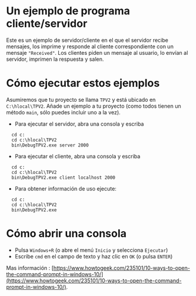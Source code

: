 # Un ejemplo de programa cliente/servidor

Este es un ejemplo de servidor/cliente en el que el servidor recibe mensajes, los imprime y responde al cliente correspondiente con un mensaje `"Received"`. Los clientes piden un mensaje al usuario, lo envían al servidor, imprimen la respuesta y salen.


# Cómo ejecutar estos ejemplos

Asumiremos que tu proyecto se llama `TPV2` y está ubicado en `C:\hlocal\TPV2`. Añade un ejemplo a tu proyecto (como todos tienen un método `main`, sólo puedes incluir uno a la vez).


- Para ejecutar el servidor, abra una consola y escriba

```
  cd c:
  cd c:\hlocal\TPV2
  bin\DebugTPV2.exe server 2000
```

- Para ejecutar el cliente, abra una consola y escriba

```
  cd c:
  cd c:\hlocal\TPV2
  bin\DebugTPV2.exe client localhost 2000
```
  
- Para obtener información de uso ejecute:

```
  cd c:
  cd c:\hlocal\TPV2
  bin\DebugTPV2.exe
```


# Cómo abrir una consola

- Pulsa `Windows+R` (o abre el menú `Inicio` y selecciona `Ejecutar`)
- Escribe `cmd` en el campo de texto y haz clic en `OK` (o pulsa `ENTER`)  


Mas información : [https://www.howtogeek.com/235101/10-ways-to-open-the-command-prompt-in-windows-10/](https://www.howtogeek.com/235101/10-ways-to-open-the-command-prompt-in-windows-10/).


